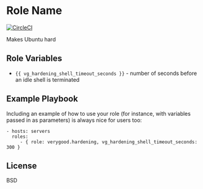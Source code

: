 Role Name
=========

[![CircleCI](https://circleci.com/gh/verygood-ops/verygood.hardening.svg?style=svg)](https://circleci.com/gh/verygood-ops/verygood.hardening)

Makes Ubuntu hard

Role Variables
--------------

- `{{ vg_hardening_shell_timeout_seconds }}` - number of seconds before an idle shell is terminated


Example Playbook
----------------

Including an example of how to use your role (for instance, with variables passed in as parameters) is always nice for users too:

    - hosts: servers
      roles:
         - { role: verygood.hardening, vg_hardening_shell_timeout_seconds: 300 }

License
-------

BSD

